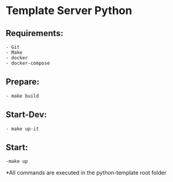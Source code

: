 # Template Server Python

## Requirements:
    - Git
    - Make
    - docker
    - docker-compose

## Prepare:
    - make build

## Start-Dev:
    - make up-it

## Start:
    -make up

*All commands are executed in the python-template root folder
